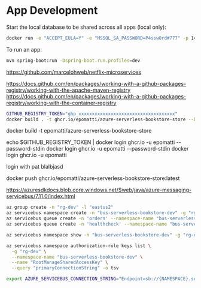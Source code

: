# App Development

Start the local database to be shared across all apps (local only):

```sh
docker run -e "ACCEPT_EULA=Y" -e "MSSQL_SA_PASSWORD=P4ssw0rd#777" -p 1433:1433 -d mcr.microsoft.com/mssql/server:2022-latest
```

To run an app:

```sh
mvn spring-boot:run -Dspring-boot.run.profiles=dev
```

https://github.com/marcelohweb/netflix-microservices


https://docs.github.com/en/packages/working-with-a-github-packages-registry/working-with-the-apache-maven-registry
https://docs.github.com/en/packages/working-with-a-github-packages-registry/working-with-the-container-registry

```sh
GITHUB_REGISTRY_TOKEN="ghp_xxxxxxxxxxxxxxxxxxxxxxxxxxxxxxxxxxxx"
docker build . -t ghcr.io/epomatti/azure-serverless-bookstore-store --build-arg GITHUB_REGISTRY_TOKEN="$GITHUB_REGISTRY_TOKEN"
```


docker build -t epomatti/azure-serverless-bookstore-store



echo $GITHUB_REGISTRY_TOKEN | docker login ghcr.io -u epomatti --password-stdin
docker login ghcr.io -u epomatti --password-stdin
docker login ghcr.io -u epomatti

login with pat blalbjasd

docker push ghcr.io/epomatti/azure-serverless-bookstore-store:latest

https://azuresdkdocs.blob.core.windows.net/$web/java/azure-messaging-servicebus/7.11.0/index.html


```sh
az group create -n "rg-dev" -l "eastus2"
az servicebus namespace create -n "bus-serverless-bookstore-dev" -g "rg-dev" -l "eastus2"
az servicebus queue create -n 'orders' --namespace-name "bus-serverless-bookstore-dev" -g "rg-dev"
az servicebus queue create -n 'healthcheck' --namespace-name "bus-serverless-bookstore-dev" -g "rg-dev" --default-message-time-to-live "00:00:05"

az servicebus namespace show -n "bus-serverless-bookstore-dev" -g "rg-dev"

az servicebus namespace authorization-rule keys list \
  -g "rg-dev" \
  --namespace-name "bus-serverless-bookstore-dev" \
  --name "RootManageSharedAccessKey" \
  --query "primaryConnectionString" -o tsv
```

```sh
export AZURE_SERVICEBUS_CONNECTION_STRING="Endpoint=sb://{NAMESPACE}.servicebus.windows.net/;SharedAccessKeyName=RootManageSharedAccessKey;SharedAccessKey={SHARED_ACCESS_KEY"
```
